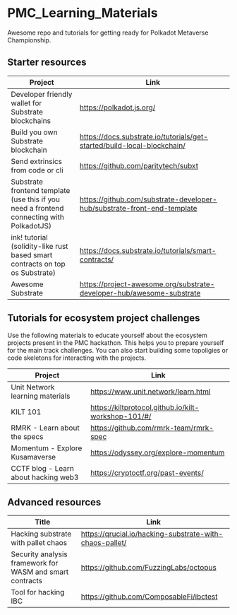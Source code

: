 # PMC_Learning_Materials
Awesome repo and tutorials for getting ready for Polkadot Metaverse Championship.

## Starter resources

| Project      | Link   |
|--------------|-----------|
| Developer friendly wallet for Substrate blockchains| https://polkadot.js.org/ |
| Build you own Substrate blockchain | https://docs.substrate.io/tutorials/get-started/build-local-blockchain/ |
| Send extrinsics from code or cli | https://github.com/paritytech/subxt |
| Substrate frontend template (use this if you need a frontend connecting with PolkadotJS) | https://github.com/substrate-developer-hub/substrate-front-end-template |
|ink! tutorial (solidity-like rust based smart contracts on top os Substrate) | https://docs.substrate.io/tutorials/smart-contracts/ |
| Awesome Substrate | https://project-awesome.org/substrate-developer-hub/awesome-substrate |

## Tutorials for ecosystem project challenges

Use the following materials to educate yourself about the ecosystem projects present in the PMC hackathon. This helps you to prepare yourself for the main track challenges. You can also start building some topoligies or code skeletons for interacting with the projects.

| Project      | Link   |
|--------------|-----------|
| Unit Network learning materials | https://www.unit.network/learn.html |
| KILT 101 | https://kiltprotocol.github.io/kilt-workshop-101/#/ |
| RMRK - Learn about the specs | https://github.com/rmrk-team/rmrk-spec |
| Momentum - Explore Kusamaverse | https://odyssey.org/explore-momentum |
| CCTF blog - Learn about hacking web3 | https://cryptoctf.org/past-events/ |


## Advanced resources

| Title      | Link   |
|--------------|-----------|
| Hacking substrate with pallet chaos | https://qrucial.io/hacking-substrate-with-chaos-pallet/ |
| Security analysis framework for WASM and smart contracts | https://github.com/FuzzingLabs/octopus |
| Tool for hacking IBC | https://github.com/ComposableFi/ibctest |